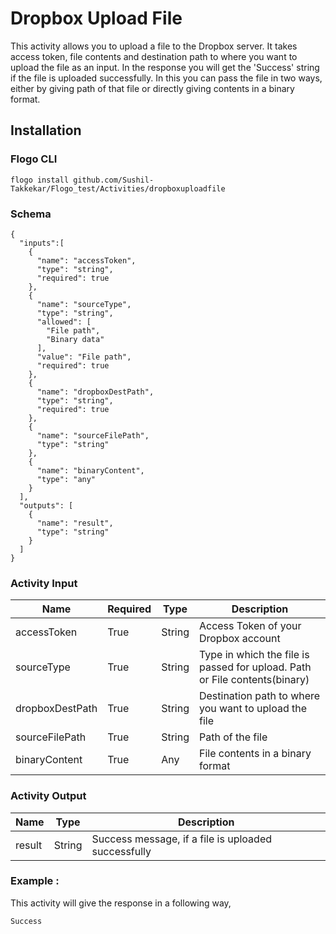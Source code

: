 # Dropbox Upload File

This activity allows you to upload a file to the Dropbox server. It takes access token, file contents and destination path to where you want to upload the file as an input. In the response you will get the 'Success' string if the file is uploaded successfully. In this you can pass the file in two ways, either by giving path of that file or directly giving contents in a binary format.

## Installation

### Flogo CLI

```
flogo install github.com/Sushil-Takkekar/Flogo_test/Activities/dropboxuploadfile
```

### Schema

```
{
  "inputs":[
    {
      "name": "accessToken",
      "type": "string",
      "required": true
    },
    {
      "name": "sourceType",
      "type": "string",
      "allowed": [
        "File path",
        "Binary data"
      ],
      "value": "File path",
      "required": true
    },
    {
      "name": "dropboxDestPath",
      "type": "string",
      "required": true
    },
    {
      "name": "sourceFilePath",
      "type": "string"
    },
    {
      "name": "binaryContent",
      "type": "any"
    }
  ],
  "outputs": [
    {
      "name": "result",
      "type": "string"
    }
  ]
}
```

### Activity Input


| Name | Required | Type | Description |
| ---- | -------- | ---- |------------ |
| accessToken | True | String | Access Token of your Dropbox account |
| sourceType  | True | String | Type in which the file is passed for upload. Path or File contents(binary) |
| dropboxDestPath | True | String | Destination path to where you want to upload the file |
| sourceFilePath | True | String | Path of the file |
| binaryContent | True | Any | File contents in a binary format |


### Activity Output


| Name | Type | Description |
| ---- | ---- | ----------- |
| result | String | Success message, if a file is uploaded successfully |

### Example :
This activity will give the response in a following way,

```
Success
```
